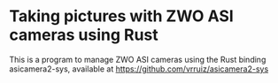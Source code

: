 Taking pictures with ZWO ASI cameras using Rust
===============================================

This is a program to manage ZWO ASI cameras using the Rust binding
asicamera2-sys, available at https://github.com/vrruiz/asicamera2-sys